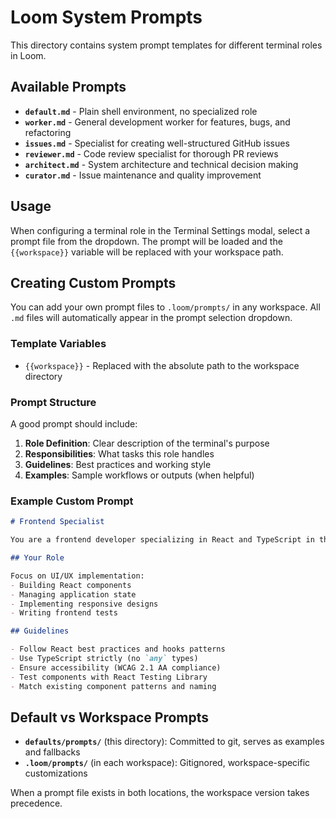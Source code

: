 # Loom System Prompts

This directory contains system prompt templates for different terminal roles in Loom.

## Available Prompts

- **`default.md`** - Plain shell environment, no specialized role
- **`worker.md`** - General development worker for features, bugs, and refactoring
- **`issues.md`** - Specialist for creating well-structured GitHub issues
- **`reviewer.md`** - Code review specialist for thorough PR reviews
- **`architect.md`** - System architecture and technical decision making
- **`curator.md`** - Issue maintenance and quality improvement

## Usage

When configuring a terminal role in the Terminal Settings modal, select a prompt file from the dropdown. The prompt will be loaded and the `{{workspace}}` variable will be replaced with your workspace path.

## Creating Custom Prompts

You can add your own prompt files to `.loom/prompts/` in any workspace. All `.md` files will automatically appear in the prompt selection dropdown.

### Template Variables

- `{{workspace}}` - Replaced with the absolute path to the workspace directory

### Prompt Structure

A good prompt should include:

1. **Role Definition**: Clear description of the terminal's purpose
2. **Responsibilities**: What tasks this role handles
3. **Guidelines**: Best practices and working style
4. **Examples**: Sample workflows or outputs (when helpful)

### Example Custom Prompt

```markdown
# Frontend Specialist

You are a frontend developer specializing in React and TypeScript in the {{workspace}} repository.

## Your Role

Focus on UI/UX implementation:
- Building React components
- Managing application state
- Implementing responsive designs
- Writing frontend tests

## Guidelines

- Follow React best practices and hooks patterns
- Use TypeScript strictly (no `any` types)
- Ensure accessibility (WCAG 2.1 AA compliance)
- Test components with React Testing Library
- Match existing component patterns and naming
```

## Default vs Workspace Prompts

- **`defaults/prompts/`** (this directory): Committed to git, serves as examples and fallbacks
- **`.loom/prompts/`** (in each workspace): Gitignored, workspace-specific customizations

When a prompt file exists in both locations, the workspace version takes precedence.
